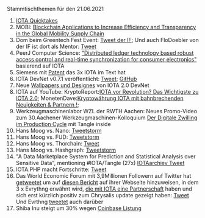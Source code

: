 Stammtischthemen für den 21.06.2021

1. [IOTA Quicktakes](https://www.youtube.com/watch?v=IL4ksQfEkfs)
2. MOBI: [Blockchain Applications to Increase Efficiency and Transparency in the Global Mobility Supply Chain](
https://dlt.mobi/blockchain-applications-to-increase-efficiency-and-transparency-in-the-global-mobility-supply-chain/)
3. Dom beim Greentech Fest Event: [Tweet der IF](https://twitter.com/iota/status/1404495199812861961?s=19); Und auch FloDoebler von der IF ist dort als Mentor: [Tweet](https://twitter.com/FloDoebler/status/1404729178197475329?s=20)
4.  PeerJ Computer Science: ["Distributed ledger technology based robust access control and real-time synchronization for consumer electronics"](https://peerj.com/articles/cs-566/) basierend auf IOTA
5.  Siemens mit [Patent](https://worldwide.espacenet.com/patent/search/family/068732938/publication/EP3829103A1?q=pn%3DEP3829103A1) das 3x IOTA im Text hat
6.  IOTA DevNet v0.7.1 veröffentlicht: [Tweet](https://twitter.com/AngeloCapossele/status/1404761949787803653?s=20); [GitHub](https://github.com/iotaledger/goshimmer/releases/tag/v0.7.1)
7.  Neue [Wallpapers und Designes](https://files.iota.org/media/IOTA_2_0_DevNet_Nectar_Image_Pack2.zip) von IOTA 2.0 DevNet
8.  IOTA auf YouTube: KryptoReport:[IOTA vor Revolution? Das Wichtigste zu IOTA 2.0](https://www.youtube.com/watch?v=ricquJW7LAw); MonetenDave:[Kryptowährung IOTA mit bahnbrechenden Neuigkeiten & Partnern !](https://www.youtube.com/watch?v=sID89zc4YyM); 
9.  Werkzeugmaschinenlabor WZL der RWTH Aachen: Neues Promo-Video zum 30.Aachener Werkzeugmaschinen-Kolloquium [Der Digitale Zwilling im Production Cycle](https://www.youtube.com/watch?v=uH7y62KPcxk) mit Tangle inside
10.  Hans Moog vs. Nano: [Tweetstorm](https://twitter.com/hus_qy/status/1404772058781949960?s=20)
11.  Hans Moog vs. FUD: [Tweetstorm](https://twitter.com/hus_qy/status/1404788914708176898?s=20)
12.  Hans Moog vs. Thorchain: [Tweet](https://twitter.com/hus_qy/status/1404849809169715201?s=20)
13.  Hans Moog vs. Hashgraph: [Tweetstorm](https://twitter.com/hus_qy/status/1405100379470286852?s=20)
14.  "A Data Marketplace System for Prediction and Statistical Analysis over Sensitive Data", mentioning #IOTA/Tangle (27x) [IOTAarchiev Tweet](https://twitter.com/_iotaarchive/status/1405059820705755139?s=20)
15.  IOTA.PHP macht Fortschritte: [Tweet](https://twitter.com/SourCL_Stefan/status/1405117418486349824?s=20)
16.  Das World Economic Forum mit 3,9Millionen Followern auf Twitter hat [getweetet](https://twitter.com/wef/status/1404789586048524288?s=20) um auf [diesen Bericht](https://www.weforum.org/agenda/2021/06/how-digital-authentication-could-drive-a-resale-revolution-for-fashion?utm_source=twitter&utm_medium=social_scheduler&utm_term=Circular+Economy&utm_content=15/06/2021+14:15) auf ihrer Webseite hinzuweisen, in dem 3 x Evrythng erwähnt wird, [die mit IOTA eine Partnerschaft](https://blog.iota.org/iota-evrythng-2a9b4b9d922d/) haben und sich erst kürzlich positiv zum Chrysalis update gezeigt haben: [Tweet](https://twitter.com/EVRYTHNG/status/1385982865075318785?s=20) Und Evrthng [tweetet](https://twitter.com/EVRYTHNG/status/1405154943732965378?s=20) auch darüber
17.  Shiba Inu steigt um 30% wegen [Coinbase Listung](https://www.crypto-news-flash.com/de/shiba-inu-schiesst-um-30-hoch-nach-coinbase-notierung/?feed_id=818&_unique_id=60c9e5b950251)
